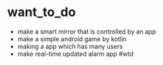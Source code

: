 # want_to_do
- make a smart mirror that is controlled by an app
- make a simple android game by kotlin
- making a app which has many users
- make real-time updated alarm app
#wtd
